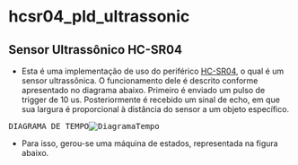 # hcsr04_pld_ultrassonic

## Sensor Ultrassônico HC-SR04

- Esta é uma implementação de uso do periférico [HC-SR04](https://cdn.sparkfun.com/datasheets/Sensors/Proximity/HCSR04.pdf), o qual é um sensor ultrassônica. O funcionamento dele é descrito conforme apresentado no diagrama abaixo. Primeiro é enviado um pulso de trigger de 10 us. Posteriormente é recebido um sinal de echo, em que sua largura é proporcional à distância do sensor a um objeto específico.

<kbd>DIAGRAMA DE TEMPO![DiagramaTempo](https://github.com/lirahc/hcsr04_pld_ultrassonic/assets/49963038/ec08f287-c4fc-4ad3-9d37-afcda94749b8)</kbd>

- Para isso, gerou-se uma máquina de estados, representada na figura abaixo.
